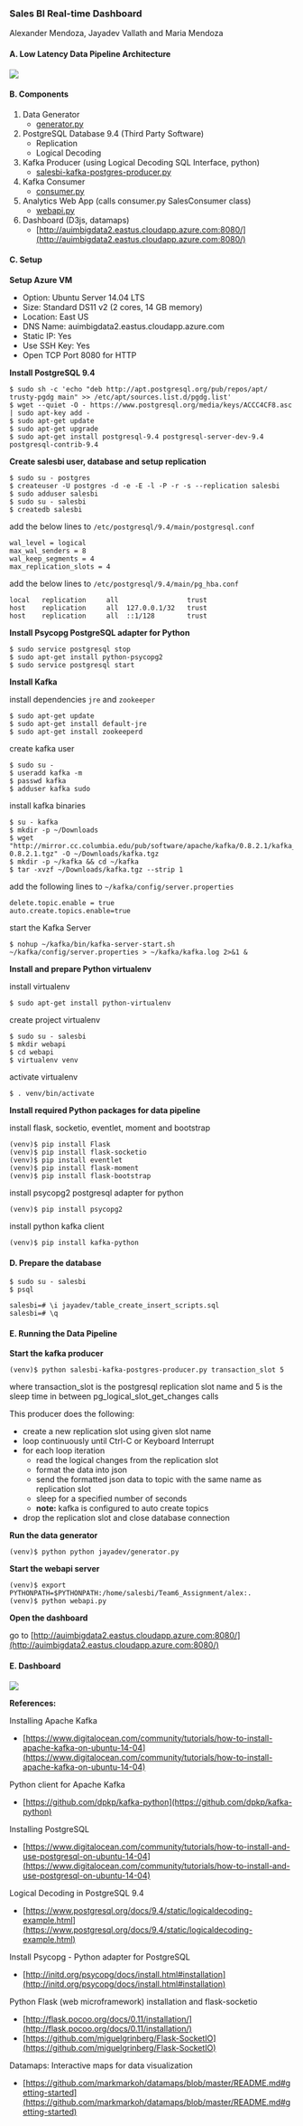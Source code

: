 ### Sales BI Real-time Dashboard
Alexander Mendoza, Jayadev Vallath and Maria Mendoza

#### A. Low Latency Data Pipeline Architecture
![](architecture.png)

#### B. Components
1. Data Generator
    + [generator.py](https://gitlab2.bigdata220uw.mooo.com/auim/Team6_Assignment/blob/master/jayadev/generator.py)
2. PostgreSQL Database 9.4 (Third Party Software)
    + Replication
    + Logical Decoding
3. Kafka Producer (using Logical Decoding SQL Interface, python)
    + [salesbi-kafka-postgres-producer.py](https://gitlab2.bigdata220uw.mooo.com/auim/Team6_Assignment/blob/master/salesbi-kafka-postgres-producer.py)
4. Kafka Consumer
    + [consumer.py](https://gitlab2.bigdata220uw.mooo.com/auim/Team6_Assignment/blob/master/alex/consumer.py)
4. Analytics Web App (calls consumer.py SalesConsumer class)
    + [webapi.py](https://gitlab2.bigdata220uw.mooo.com/auim/Team6_Assignment/blob/master/webapi/webapi.py)
5. Dashboard (D3js, datamaps)
    + [http://auimbigdata2.eastus.cloudapp.azure.com:8080/](http://auimbigdata2.eastus.cloudapp.azure.com:8080/)

#### C. Setup

**Setup Azure VM**

   - Option: Ubuntu Server 14.04 LTS
   - Size: Standard DS11 v2 (2 cores, 14 GB memory)
   - Location: East US
   - DNS Name: auimbigdata2.eastus.cloudapp.azure.com
   - Static IP: Yes
   - Use SSH Key: Yes
   - Open TCP Port 8080 for HTTP

**Install PostgreSQL 9.4**

```
$ sudo sh -c 'echo "deb http://apt.postgresql.org/pub/repos/apt/ trusty-pgdg main" >> /etc/apt/sources.list.d/pgdg.list'
$ wget --quiet -O - https://www.postgresql.org/media/keys/ACCC4CF8.asc | sudo apt-key add -
$ sudo apt-get update
$ sudo apt-get upgrade
$ sudo apt-get install postgresql-9.4 postgresql-server-dev-9.4 postgresql-contrib-9.4
```

**Create salesbi user, database and setup replication**

```
$ sudo su - postgres
$ createuser -U postgres -d -e -E -l -P -r -s --replication salesbi
$ sudo adduser salesbi
$ sudo su - salesbi
$ createdb salesbi
```

add the below lines to `/etc/postgresql/9.4/main/postgresql.conf`

```
wal_level = logical
max_wal_senders = 8
wal_keep_segments = 4
max_replication_slots = 4
```

add the below lines to `/etc/postgresql/9.4/main/pg_hba.conf`

```
local   replication     all                 trust
host    replication     all  127.0.0.1/32   trust
host    replication     all  ::1/128        trust
```

**Install Psycopg PostgreSQL adapter for Python**

```
$ sudo service postgresql stop
$ sudo apt-get install python-psycopg2
$ sudo service postgresql start
```

**Install Kafka**

install dependencies `jre` and `zookeeper`

```
$ sudo apt-get update
$ sudo apt-get install default-jre
$ sudo apt-get install zookeeperd
```

create kafka user

```
$ sudo su -
$ useradd kafka -m
$ passwd kafka
$ adduser kafka sudo
```

install kafka binaries

```
$ su - kafka
$ mkdir -p ~/Downloads
$ wget "http://mirror.cc.columbia.edu/pub/software/apache/kafka/0.8.2.1/kafka_2.11-0.8.2.1.tgz" -O ~/Downloads/kafka.tgz
$ mkdir -p ~/kafka && cd ~/kafka
$ tar -xvzf ~/Downloads/kafka.tgz --strip 1
```

add the following lines to `~/kafka/config/server.properties`

```
delete.topic.enable = true
auto.create.topics.enable=true
```

start the Kafka Server

```
$ nohup ~/kafka/bin/kafka-server-start.sh ~/kafka/config/server.properties > ~/kafka/kafka.log 2>&1 &
```

**Install and prepare Python virtualenv**

install virtualenv

```
$ sudo apt-get install python-virtualenv
```

create project virtualenv

```
$ sudo su - salesbi 
$ mkdir webapi
$ cd webapi
$ virtualenv venv
```

activate virtualenv

```
$ . venv/bin/activate
```

**Install required Python packages for data pipeline**

install flask, socketio, eventlet, moment and bootstrap

```
(venv)$ pip install Flask
(venv)$ pip install flask-socketio
(venv)$ pip install eventlet
(venv)$ pip install flask-moment
(venv)$ pip install flask-bootstrap
```

install psycopg2 postgresql adapter for python

```
(venv)$ pip install psycopg2
```

install python kafka client

```
(venv)$ pip install kafka-python
```

#### D. Prepare the database

```
$ sudo su - salesbi
$ psql

salesbi=# \i jayadev/table_create_insert_scripts.sql
salesbi=# \q
```

#### E. Running the Data Pipeline

**Start the kafka producer**

```
(venv)$ python salesbi-kafka-postgres-producer.py transaction_slot 5
```

where transaction_slot is the postgresql replication slot name and 5 is the sleep time in between pg_logical_slot_get_changes calls

This producer does the following:

+ create a new replication slot using given slot name
+ loop continuously until Ctrl-C or Keyboard Interrupt
+ for each loop iteration
    - read the logical changes from the replication slot 
    - format the data into json
    - send the formatted json data to topic with the same name as replication slot
    - sleep for a specified number of seconds
    - **note:** kafka is configured to auto create topics
+ drop the replication slot and close database connection

**Run the data generator**

```
(venv)$ python python jayadev/generator.py
```

**Start the webapi server**

```
(venv)$ export PYTHONPATH=$PYTHONPATH:/home/salesbi/Team6_Assignment/alex:.
(venv)$ python webapi.py
```

**Open the dashboard**

go to [http://auimbigdata2.eastus.cloudapp.azure.com:8080/](http://auimbigdata2.eastus.cloudapp.azure.com:8080/)

#### E. Dashboard

![](dashboard.png)


**References:**

Installing Apache Kafka

+ [https://www.digitalocean.com/community/tutorials/how-to-install-apache-kafka-on-ubuntu-14-04](https://www.digitalocean.com/community/tutorials/how-to-install-apache-kafka-on-ubuntu-14-04)

Python client for Apache Kafka

+ [https://github.com/dpkp/kafka-python](https://github.com/dpkp/kafka-python)

Installing PostgreSQL

+ [https://www.digitalocean.com/community/tutorials/how-to-install-and-use-postgresql-on-ubuntu-14-04](https://www.digitalocean.com/community/tutorials/how-to-install-and-use-postgresql-on-ubuntu-14-04)

Logical Decoding in PostgreSQL 9.4

+ [https://www.postgresql.org/docs/9.4/static/logicaldecoding-example.html](https://www.postgresql.org/docs/9.4/static/logicaldecoding-example.html)

Install Psycopg - Python adapter for PostgreSQL

+ [http://initd.org/psycopg/docs/install.html#installation](http://initd.org/psycopg/docs/install.html#installation)

Python Flask (web microframework) installation and flask-socketio

+ [http://flask.pocoo.org/docs/0.11/installation/](http://flask.pocoo.org/docs/0.11/installation/)
+ [https://github.com/miguelgrinberg/Flask-SocketIO](https://github.com/miguelgrinberg/Flask-SocketIO)

Datamaps: Interactive maps for data visualization

+ [https://github.com/markmarkoh/datamaps/blob/master/README.md#getting-started](https://github.com/markmarkoh/datamaps/blob/master/README.md#getting-started)
